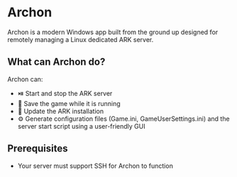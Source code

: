# Archon
Archon is a modern Windows app built from the ground up designed for remotely managing a Linux dedicated ARK server.

## What can Archon do?
Archon can:
* ⏯️ Start and stop the ARK server
* 💾 Save the game while it is running
* 🧱 Update the ARK installation
* ⚙️ Generate configuration files (Game.ini, GameUserSettings.ini) and the server start script using a user-friendly GUI

## Prerequisites
* Your server must support SSH for Archon to function
